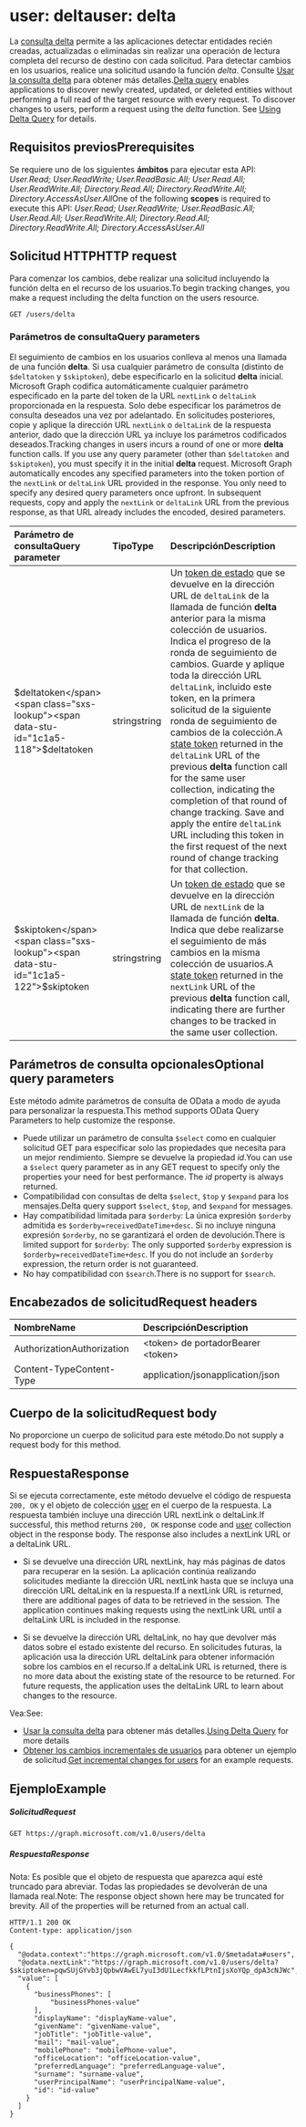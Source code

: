 # <a name="user-delta"></a><span data-ttu-id="1c1a5-101">user: delta</span><span class="sxs-lookup"><span data-stu-id="1c1a5-101">user: delta</span></span>

<span data-ttu-id="1c1a5-p101">La [consulta delta](../../../concepts/delta_query_overview.md) permite a las aplicaciones detectar entidades recién creadas, actualizadas o eliminadas sin realizar una operación de lectura completa del recurso de destino con cada solicitud. Para detectar cambios en los usuarios, realice una solicitud usando la función *delta*. Consulte [Usar la consulta delta](../../../concepts/delta_query_overview.md) para obtener más detalles.</span><span class="sxs-lookup"><span data-stu-id="1c1a5-p101">[Delta query](../../../concepts/delta_query_overview.md) enables applications to discover newly created, updated, or deleted entities without performing a full read of the target resource with every request. To discover changes to users, perform a request using the *delta* function. See [Using Delta Query](../../../concepts/delta_query_overview.md) for details.</span></span>

## <a name="prerequisites"></a><span data-ttu-id="1c1a5-105">Requisitos previos</span><span class="sxs-lookup"><span data-stu-id="1c1a5-105">Prerequisites</span></span>

<span data-ttu-id="1c1a5-106">Se requiere uno de los siguientes **ámbitos** para ejecutar esta API: *User.Read; User.ReadWrite; User.ReadBasic.All; User.Read.All; User.ReadWrite.All; Directory.Read.All; Directory.ReadWrite.All; Directory.AccessAsUser.All*</span><span class="sxs-lookup"><span data-stu-id="1c1a5-106">One of the following **scopes** is required to execute this API: *User.Read; User.ReadWrite; User.ReadBasic.All; User.Read.All; User.ReadWrite.All; Directory.Read.All; Directory.ReadWrite.All; Directory.AccessAsUser.All*</span></span>

## <a name="http-request"></a><span data-ttu-id="1c1a5-107">Solicitud HTTP</span><span class="sxs-lookup"><span data-stu-id="1c1a5-107">HTTP request</span></span>

<span data-ttu-id="1c1a5-108">Para comenzar los cambios, debe realizar una solicitud incluyendo la función delta en el recurso de los usuarios.</span><span class="sxs-lookup"><span data-stu-id="1c1a5-108">To begin tracking changes, you make a request including the delta function on the users resource.</span></span> 

<!-- { "blockType": "ignored" } -->
```http
GET /users/delta
```

### <a name="query-parameters"></a><span data-ttu-id="1c1a5-109">Parámetros de consulta</span><span class="sxs-lookup"><span data-stu-id="1c1a5-109">Query parameters</span></span>

<span data-ttu-id="1c1a5-p102">El seguimiento de cambios en los usuarios conlleva al menos una llamada de una función **delta**. Si usa cualquier parámetro de consulta (distinto de `$deltatoken` y `$skiptoken`), debe especificarlo en la solicitud **delta** inicial. Microsoft Graph codifica automáticamente cualquier parámetro especificado en la parte del token de la URL `nextLink` o `deltaLink` proporcionada en la respuesta. Solo debe especificar los parámetros de consulta deseados una vez por adelantado. En solicitudes posteriores, copie y aplique la dirección URL `nextLink` o `deltaLink` de la respuesta anterior, dado que la dirección URL ya incluye los parámetros codificados deseados.</span><span class="sxs-lookup"><span data-stu-id="1c1a5-p102">Tracking changes in users incurs a round of one or more **delta** function calls. If you use any query parameter (other than `$deltatoken` and `$skiptoken`), you must specify it in the initial **delta** request. Microsoft Graph automatically encodes any specified parameters into the token portion of the `nextLink` or `deltaLink` URL provided in the response. You only need to specify any desired query parameters once upfront. In subsequent requests, copy and apply the `nextLink` or `deltaLink` URL from the previous response, as that URL already includes the encoded, desired parameters.</span></span>

| <span data-ttu-id="1c1a5-115">Parámetro de consulta</span><span class="sxs-lookup"><span data-stu-id="1c1a5-115">Query parameter</span></span>      | <span data-ttu-id="1c1a5-116">Tipo</span><span class="sxs-lookup"><span data-stu-id="1c1a5-116">Type</span></span>   |<span data-ttu-id="1c1a5-117">Descripción</span><span class="sxs-lookup"><span data-stu-id="1c1a5-117">Description</span></span>|
|:---------------|:--------|:----------|
| <span data-ttu-id="1c1a5-118">$deltatoken</span><span class="sxs-lookup"><span data-stu-id="1c1a5-118">$deltatoken</span></span> | <span data-ttu-id="1c1a5-119">string</span><span class="sxs-lookup"><span data-stu-id="1c1a5-119">string</span></span> | <span data-ttu-id="1c1a5-p103">Un [token de estado](../../../concepts/delta_query_overview.md) que se devuelve en la dirección URL de `deltaLink` de la llamada de función **delta** anterior para la misma colección de usuarios. Indica el progreso de la ronda de seguimiento de cambios. Guarde y aplique toda la dirección URL `deltaLink`, incluido este token, en la primera solicitud de la siguiente ronda de seguimiento de cambios de la colección.</span><span class="sxs-lookup"><span data-stu-id="1c1a5-p103">A [state token](../../../concepts/delta_query_overview.md) returned in the `deltaLink` URL of the previous **delta** function call for the same user collection, indicating the completion of that round of change tracking. Save and apply the entire `deltaLink` URL including this token in the first request of the next round of change tracking for that collection.</span></span>|
| <span data-ttu-id="1c1a5-122">$skiptoken</span><span class="sxs-lookup"><span data-stu-id="1c1a5-122">$skiptoken</span></span> | <span data-ttu-id="1c1a5-123">string</span><span class="sxs-lookup"><span data-stu-id="1c1a5-123">string</span></span> | <span data-ttu-id="1c1a5-124">Un [token de estado](../../../concepts/delta_query_overview.md) que se devuelve en la dirección URL de `nextLink` de la llamada de función **delta**. Indica que debe realizarse el seguimiento de más cambios en la misma colección de usuarios.</span><span class="sxs-lookup"><span data-stu-id="1c1a5-124">A [state token](../../../concepts/delta_query_overview.md) returned in the `nextLink` URL of the previous **delta** function call, indicating there are further changes to be tracked in the same user collection.</span></span> |

## <a name="optional-query-parameters"></a><span data-ttu-id="1c1a5-125">Parámetros de consulta opcionales</span><span class="sxs-lookup"><span data-stu-id="1c1a5-125">Optional query parameters</span></span>

<span data-ttu-id="1c1a5-126">Este método admite parámetros de consulta de OData a modo de ayuda para personalizar la respuesta.</span><span class="sxs-lookup"><span data-stu-id="1c1a5-126">This method supports OData Query Parameters to help customize the response.</span></span>

- <span data-ttu-id="1c1a5-p104">Puede utilizar un parámetro de consulta `$select` como en cualquier solicitud GET para especificar solo las propiedades que necesita para un mejor rendimiento. Siempre se devuelve la propiedad _id_.</span><span class="sxs-lookup"><span data-stu-id="1c1a5-p104">You can use a `$select` query parameter as in any GET request to specify only the properties your need for best performance. The _id_ property is always returned.</span></span> 
- <span data-ttu-id="1c1a5-129">Compatibilidad con consultas de delta `$select`, `$top` y `$expand` para los mensajes.</span><span class="sxs-lookup"><span data-stu-id="1c1a5-129">Delta query support `$select`, `$top`, and `$expand` for messages.</span></span> 
- <span data-ttu-id="1c1a5-p105">Hay compatibilidad limitada para `$orderby`: La única expresión `$orderby` admitida es `$orderby=receivedDateTime+desc`. Si no incluye ninguna expresión `$orderby`, no se garantizará el orden de devolución.</span><span class="sxs-lookup"><span data-stu-id="1c1a5-p105">There is limited support for `$orderby`: The only supported `$orderby` expression is `$orderby=receivedDateTime+desc`. If you do not include  an `$orderby` expression, the return order is not guaranteed.</span></span> 
- <span data-ttu-id="1c1a5-132">No hay compatibilidad con `$search`.</span><span class="sxs-lookup"><span data-stu-id="1c1a5-132">There is no support for `$search`.</span></span>

## <a name="request-headers"></a><span data-ttu-id="1c1a5-133">Encabezados de solicitud</span><span class="sxs-lookup"><span data-stu-id="1c1a5-133">Request headers</span></span>
| <span data-ttu-id="1c1a5-134">Nombre</span><span class="sxs-lookup"><span data-stu-id="1c1a5-134">Name</span></span>       | <span data-ttu-id="1c1a5-135">Descripción</span><span class="sxs-lookup"><span data-stu-id="1c1a5-135">Description</span></span>|
|:---------------|:----------|
| <span data-ttu-id="1c1a5-136">Authorization</span><span class="sxs-lookup"><span data-stu-id="1c1a5-136">Authorization</span></span>  | <span data-ttu-id="1c1a5-137">&lt;token&gt; de portador</span><span class="sxs-lookup"><span data-stu-id="1c1a5-137">Bearer &lt;token&gt;</span></span>|
| <span data-ttu-id="1c1a5-138">Content-Type</span><span class="sxs-lookup"><span data-stu-id="1c1a5-138">Content-Type</span></span>  | <span data-ttu-id="1c1a5-139">application/json</span><span class="sxs-lookup"><span data-stu-id="1c1a5-139">application/json</span></span> |

## <a name="request-body"></a><span data-ttu-id="1c1a5-140">Cuerpo de la solicitud</span><span class="sxs-lookup"><span data-stu-id="1c1a5-140">Request body</span></span>
<span data-ttu-id="1c1a5-141">No proporcione un cuerpo de solicitud para este método.</span><span class="sxs-lookup"><span data-stu-id="1c1a5-141">Do not supply a request body for this method.</span></span>

## <a name="response"></a><span data-ttu-id="1c1a5-142">Respuesta</span><span class="sxs-lookup"><span data-stu-id="1c1a5-142">Response</span></span>

<span data-ttu-id="1c1a5-p106">Si se ejecuta correctamente, este método devuelve el código de respuesta `200, OK` y el objeto de colección [user](../resources/user.md) en el cuerpo de la respuesta. La respuesta también incluye una dirección URL nextLink o deltaLink.</span><span class="sxs-lookup"><span data-stu-id="1c1a5-p106">If successful, this method returns `200, OK` response code and [user](../resources/user.md) collection object in the response body. The response also includes a nextLink URL or a deltaLink URL.</span></span> 

- <span data-ttu-id="1c1a5-p107">Si se devuelve una dirección URL nextLink, hay más páginas de datos para recuperar en la sesión. La aplicación continúa realizando solicitudes mediante la dirección URL nextLink hasta que se incluya una dirección URL deltaLink en la respuesta.</span><span class="sxs-lookup"><span data-stu-id="1c1a5-p107">If a nextLink URL is returned, there are additional pages of data to be retrieved in the session. The application continues making requests using the nextLink URL until a deltaLink URL is included in the response.</span></span>

- <span data-ttu-id="1c1a5-p108">Si se devuelve la dirección URL deltaLink, no hay que devolver más datos sobre el estado existente del recurso. En solicitudes futuras, la aplicación usa la dirección URL deltaLink para obtener información sobre los cambios en el recurso.</span><span class="sxs-lookup"><span data-stu-id="1c1a5-p108">If a deltaLink URL is returned, there is no more data about the existing state of the resource to be returned. For future requests, the application uses the deltaLink URL to learn about changes to the resource.</span></span>

<span data-ttu-id="1c1a5-149">Vea:</span><span class="sxs-lookup"><span data-stu-id="1c1a5-149">See:</span></span></br>
- <span data-ttu-id="1c1a5-150">[Usar la consulta delta](../../../concepts/delta_query_overview.md) para obtener más detalles.</span><span class="sxs-lookup"><span data-stu-id="1c1a5-150">[Using Delta Query](../../../concepts/delta_query_overview.md) for more details</span></span></br>
- <span data-ttu-id="1c1a5-151">[Obtener los cambios incrementales de usuarios](../../../concepts/delta_query_users.md) para obtener un ejemplo de solicitud.</span><span class="sxs-lookup"><span data-stu-id="1c1a5-151">[Get incremental changes for users](../../../concepts/delta_query_users.md) for an example requests.</span></span></br>

## <a name="example"></a><span data-ttu-id="1c1a5-152">Ejemplo</span><span class="sxs-lookup"><span data-stu-id="1c1a5-152">Example</span></span>
##### <a name="request"></a><span data-ttu-id="1c1a5-153">Solicitud</span><span class="sxs-lookup"><span data-stu-id="1c1a5-153">Request</span></span>
<!-- {
  "blockType": "request",
  "name": "user_delta"
}-->
```http
GET https://graph.microsoft.com/v1.0/users/delta
```

##### <a name="response"></a><span data-ttu-id="1c1a5-154">Respuesta</span><span class="sxs-lookup"><span data-stu-id="1c1a5-154">Response</span></span>
<span data-ttu-id="1c1a5-p109">Nota: Es posible que el objeto de respuesta que aparezca aquí esté truncado para abreviar. Todas las propiedades se devolverán de una llamada real.</span><span class="sxs-lookup"><span data-stu-id="1c1a5-p109">Note: The response object shown here may be truncated for brevity. All of the properties will be returned from an actual call.</span></span>
<!-- { 
  "blockType": "response",
  "truncated": true,
  "@odata.type": "microsoft.graph.user",
  "isCollection": true 
} --> 
```http
HTTP/1.1 200 OK
Content-type: application/json

{
  "@odata.context":"https://graph.microsoft.com/v1.0/$metadata#users",
  "@odata.nextLink":"https://graph.microsoft.com/v1.0/users/delta?$skiptoken=pqwSUjGYvb3jQpbwVAwEL7yuI3dU1LecfkkfLPtnIjsXoYQp_dpA3cNJWc",
  "value": [
    {
      "businessPhones": [
          "businessPhones-value"
      ],
      "displayName": "displayName-value",
      "givenName": "givenName-value",
      "jobTitle": "jobTitle-value",
      "mail": "mail-value",
      "mobilePhone": "mobilePhone-value",
      "officeLocation": "officeLocation-value",
      "preferredLanguage": "preferredLanguage-value",
      "surname": "surname-value",
      "userPrincipalName": "userPrincipalName-value",
      "id": "id-value"
    }
  ]
}
```

<!-- uuid: 8fcb5dbc-d5aa-4681-8e31-b001d5168d79
2015-10-25 14:57:30 UTC -->
<!-- {
  "type": "#page.annotation",
  "description": "user: delta",
  "keywords": "",
  "section": "documentation",
  "tocPath": ""
}-->